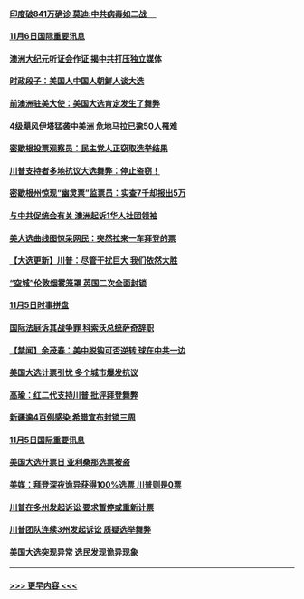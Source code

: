 #### [印度破841万确诊 莫迪:中共病毒如二战  　](../pages/prog202/a102980750.md?t=11070051) 
#### [11月6日国际重要讯息](../pages/prog202/a102980583.md?t=11070051) 
#### [澳洲大纪元听证会作证 揭中共打压独立媒体](../pages/prog202/a102980509.md?t=11070051) 
#### [时政段子：美国人中国人朝鲜人谈大选](../pages/prog202/a102980510.md?t=11070051) 
#### [前澳洲驻美大使：美国大选肯定发生了舞弊](../pages/prog202/a102980492.md?t=11070051) 
#### [4级飓风伊塔猛袭中美洲 危地马拉已逾50人罹难](../pages/prog202/a102980382.md?t=11070051) 
#### [密歇根投票观察员：民主党人正窃取选举结果](../pages/prog202/a102980312.md?t=11070051) 
#### [川普支持者多地抗议大选舞弊：停止盗窃！](../pages/prog202/a102980292.md?t=11070051) 
#### [密歇根州惊现“幽灵票”监票员：实查7千却报出5万](../pages/prog202/a102980278.md?t=11070051) 
#### [与中共促统会有关 澳洲起诉1华人社团领袖](../pages/prog202/a102979677.md?t=11070051) 
#### [美大选曲线图惊呆网民：突然拉来一车拜登的票](../pages/prog202/a102980229.md?t=11070051) 
#### [【大选更新】川普：尽管干扰巨大 我们依然大胜](../pages/prog202/a102977799.md?t=11070051) 
#### [“空城”伦敦烟雾笼罩 英国二次全面封锁](../pages/prog202/a102980064.md?t=11070051) 
#### [11月5日时事拼盘](../pages/prog202/a102980038.md?t=11070051) 
#### [国际法庭诉其战争罪 科索沃总统萨奇辞职](../pages/prog202/a102980029.md?t=11070051) 
#### [【禁闻】余茂春：美中脱钩可否逆转 球在中共一边](../pages/prog202/a102980003.md?t=11070051) 
#### [美国大选计票引忧 多个城市爆发抗议](../pages/prog202/a102979891.md?t=11070051) 
#### [高瑜：红二代支持川普 批评拜登舞弊](../pages/prog202/a102979889.md?t=11070051) 
#### [新疆逾4百例感染 希腊宣布封锁三周](../pages/prog202/a102979895.md?t=11070051) 
#### [11月5日国际重要讯息](../pages/prog202/a102979704.md?t=11070051) 
#### [美国大选开票日 亚利桑那选票被盗](../pages/prog202/a102979625.md?t=11070051) 
#### [美媒：拜登深夜诡异获得100%选票 川普则是0票](../pages/prog202/a102979562.md?t=11070051) 
#### [川普在多州发起诉讼 要求暂停或重新计票](../pages/prog202/a102979483.md?t=11070051) 
#### [川普团队连续3州发起诉讼 质疑选举舞弊](../pages/prog202/a102979462.md?t=11070051) 
#### [美国大选突现异常 选民发现诡异现象](../pages/prog202/a102979422.md?t=11070051) 

----
#### [ >>> 更早内容 <<< ](../indexes/prog202-earlier.md)
